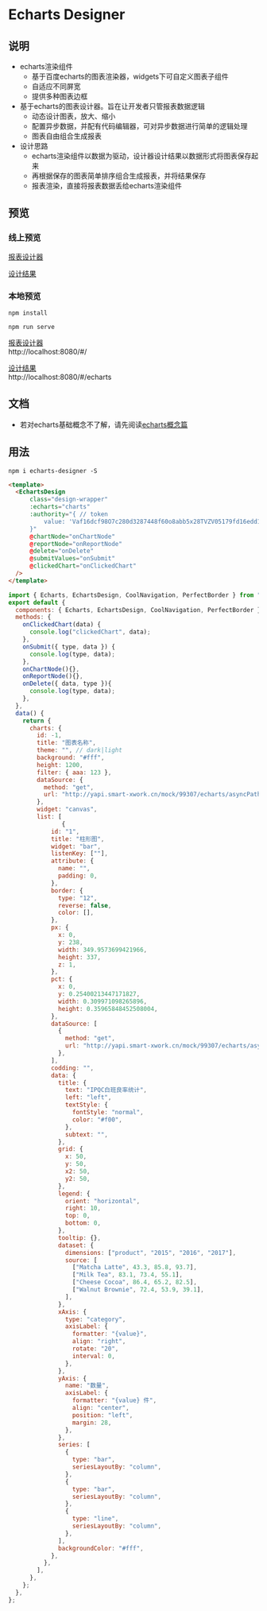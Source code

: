 # Echarts Designer

## 说明
* echarts渲染组件
  * 基于百度echarts的图表渲染器，widgets下可自定义图表子组件    
  * 自适应不同屏宽 
  * 提供多种图表边框 
* 基于echarts的图表设计器。旨在让开发者只管报表数据逻辑
  * 动态设计图表，放大、缩小
  * 配置异步数据，并配有代码编辑器，可对异步数据进行简单的逻辑处理 
  * 图表自由组合生成报表
* 设计思路
  * echarts渲染组件以数据为驱动，设计器设计结果以数据形式将图表保存起来 
  * 再根据保存的图表简单排序组合生成报表，并将结果保存  
  * 报表渲染，直接将报表数据丢给echarts渲染组件

## 预览

### 线上预览

[报表设计器](http://117.73.12.76/demo/echarts/#/)  

[设计结果](http://117.73.12.76/demo/echarts/#/echarts)  

### 本地预览
```
npm install

npm run serve
```
[报表设计器](http://localhost:8080/#/)  
http://localhost:8080/#/

[设计结果](http://localhost:8080/#/echarts)  
http://localhost:8080/#/echarts

## 文档
* 若对echarts基础概念不了解，请先阅读[echarts概念篇](https://echarts.apache.org/handbook/zh/concepts/visual-map)

## 用法
```
npm i echarts-designer -S
```

```html
<template>
  <EchartsDesign
      class="design-wrapper"
      :echarts="charts"
      :authority="{ // token
          value: 'Vaf16dcf98O7c280d3287448f60o8abb5x28TVZV05179fd16edd177NXT6R',
      }"
      @chartNode="onChartNode"
      @reportNode="onReportNode"
      @delete="onDelete"
      @submitValues="onSubmit"
      @clickedChart="onClickedChart"
  />
</template>
```

```js
import { Echarts, EchartsDesign, CoolNavigation, PerfectBorder } from "echarts-designer";
export default {
  components: { Echarts, EchartsDesign, CoolNavigation, PerfectBorder },
  methods: {
    onClickedChart(data) {
      console.log("clickedChart", data);
    },
    onSubmit({ type, data }) {
      console.log(type, data);
    },
    onChartNode(){},
    onReportNode(){},
    onDelete({ data, type }){
      console.log(type, data);
    },
  },
  data() {
    return {
      charts: {
        id: -1,
        title: "图表名称",
        theme: "", // dark|light
        background: "#fff",
        height: 1200,
        filter: { aaa: 123 },
        dataSource: {
          method: "get",
          url: "http://yapi.smart-xwork.cn/mock/99307/echarts/asyncPath",
        },
        widget: "canvas",
        list: [
               {
            id: "1",
            title: "柱形图",
            widget: "bar",
            listenKey: [""],
            attribute: {
              name: "",
              padding: 0,
            },
            border: {
              type: "12",
              reverse: false,
              color: [],
            },
            px: {
              x: 0,
              y: 238,
              width: 349.9573699421966,
              height: 337,
              z: 1,
            },
            pct: {
              x: 0,
              y: 0.25400213447171827,
              width: 0.309971098265896,
              height: 0.35965848452508004,
            },
            dataSource: [
              {
                method: "get",
                url: "http://yapi.smart-xwork.cn/mock/99307/echarts/asyncPath",
              },
            ],
            codding: "",
            data: {
              title: {
                text: "IPQC白班良率统计",
                left: "left",
                textStyle: {
                  fontStyle: "normal",
                  color: "#f00",
                },
                subtext: "",
              },
              grid: {
                x: 50,
                y: 50,
                x2: 50,
                y2: 50,
              },
              legend: {
                orient: "horizontal",
                right: 10,
                top: 0,
                bottom: 0,
              },
              tooltip: {},
              dataset: {
                dimensions: ["product", "2015", "2016", "2017"],
                source: [
                  ["Matcha Latte", 43.3, 85.8, 93.7],
                  ["Milk Tea", 83.1, 73.4, 55.1],
                  ["Cheese Cocoa", 86.4, 65.2, 82.5],
                  ["Walnut Brownie", 72.4, 53.9, 39.1],
                ],
              },
              xAxis: {
                type: "category",
                axisLabel: {
                  formatter: "{value}",
                  align: "right",
                  rotate: "20",
                  interval: 0,
                },
              },
              yAxis: {
                name: "数量",
                axisLabel: {
                  formatter: "{value} 件",
                  align: "center",
                  position: "left",
                  margin: 28,
                },
              },
              series: [
                {
                  type: "bar",
                  seriesLayoutBy: "column",
                },
                {
                  type: "bar",
                  seriesLayoutBy: "column",
                },
                {
                  type: "line",
                  seriesLayoutBy: "column",
                },
              ],
              backgroundColor: "#fff",
            },
          },
        ],
      },
    };
  },
};
```
